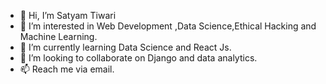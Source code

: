 - 👋 Hi, I’m Satyam Tiwari
- 👀 I’m interested in Web Development ,Data Science,Ethical Hacking and Machine Learning.
- 🌱 I’m currently learning Data Science and React Js.
- 💞️ I’m looking to collaborate on Django and data analytics.
- 📫 Reach me via email.

<!---
satyamtiwari1004/satyamtiwari1004 is a ✨ special ✨ repository because its `README.md` (this file) appears on your GitHub profile.
You can click the Preview link to take a look at your changes.
--->
